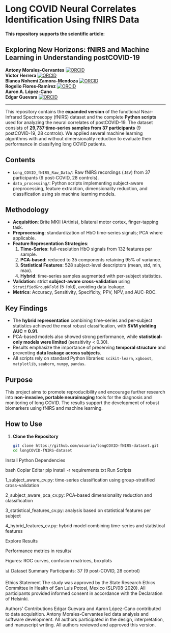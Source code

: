 # Long COVID Neural Correlates Identification Using fNIRS Data

**This repository supports the scientific article:**

## Exploring New Horizons: fNIRS and Machine Learning in Understanding postCOVID-19


**Antony Morales-Cervantes** [![ORCID](https://img.shields.io/badge/ORCID-0000--0003--3669--2638-green)](https://orcid.org/0000-0003-3669-2638)  
**Victor Herrera** [![ORCID](https://img.shields.io/badge/ORCID-0000--0003--1367--8622-green)](https://orcid.org/0000-0003-1367-8622)  
**Blanca Nohemí Zamora-Mendoza** [![ORCID](https://img.shields.io/badge/ORCID-0000--0003--0093--7752-green)](https://orcid.org/0000-0003-0093-7752)  
**Rogelio Flores-Ramírez** [![ORCID](https://img.shields.io/badge/ORCID-0000--0003--2263--6280-green)](https://orcid.org/0000-0003-2263-6280)  
**Aaron A. López-Cano**  
**Edgar Guevara** [![ORCID](https://img.shields.io/badge/ORCID-0000--0002--2313--2810-green)](https://orcid.org/0000-0002-2313-2810)

---
This repository contains the **expanded version** of the functional Near-Infrared Spectroscopy (fNIRS) dataset and the complete **Python scripts** used for analyzing the neural correlates of postCOVID-19. The dataset consists of **29,737 time-series samples from 37 participants** (9 postCOVID-19, 28 controls). We applied several machine learning algorithms with and without dimensionality reduction to evaluate their performance in classifying long COVID patients.

## Contents

- `Long_COVID_fNIRS_Raw_Data/`: Raw fNIRS recordings (.tsv) from 37 participants (9 post-COVID, 28 controls).
- `data_processing/`: Python scripts implementing subject-aware preprocessing, feature extraction, dimensionality reduction, and classification using six machine learning models.


## Methodology

- **Acquisition**: Brite MKII (Artinis), bilateral motor cortex, finger-tapping task.
- **Preprocessing**: standardization of HbO time-series signals; PCA where applicable.
- **Feature Representation Strategies**:
  1. **Time-Series**: full-resolution HbO signals from 132 features per sample.
  2. **PCA-based**: reduced to 35 components retaining 95% of variance.
  3. **Statistical Features**: 528 subject-level descriptors (mean, std, min, max).
  4. **Hybrid**: time-series samples augmented with per-subject statistics.
- **Validation**: strict **subject-aware cross-validation** using `StratifiedGroupKFold` (5-fold), avoiding data leakage.
- **Metrics**: Accuracy, Sensitivity, Specificity, PPV, NPV, and AUC-ROC.

## Key Findings

- The **hybrid representation** combining time-series and per-subject statistics achieved the most robust classification, with **SVM yielding AUC = 0.91**.
- PCA-based models also showed strong performance, while **statistical-only models were limited** (sensitivity < 0.30).
- Results emphasize the importance of preserving **temporal structure** and preventing **data leakage across subjects**.
- All scripts rely on standard Python libraries: `scikit-learn`, `xgboost`, `matplotlib`, `seaborn`, `numpy`, `pandas`.


## Purpose

This project aims to promote reproducibility and encourage further research into **non-invasive, portable neuroimaging** tools for the diagnosis and monitoring of long COVID. The results support the development of robust biomarkers using fNIRS and machine learning.

## How to Use

1. **Clone the Repository**
   ```bash
   git clone https://github.com/usuario/longCOVID-fNIRS-dataset.git
   cd longCOVID-fNIRS-dataset
Install Python Dependencies

bash
Copiar
Editar
pip install -r requirements.txt
Run Scripts

1_subject_aware_cv.py: time-series classification using group-stratified cross-validation

2_subject_aware_pca_cv.py: PCA-based dimensionality reduction and classification

3_statistical_features_cv.py: analysis based on statistical features per subject

4_hybrid_features_cv.py: hybrid model combining time-series and statistical features

Explore Results

Performance metrics in results/

Figures: ROC curves, confusion matrices, boxplots

📊 Dataset Summary
Participants: 37 (9 post-COVID, 28 control)



Ethics Statement
The study was approved by the State Research Ethics Committee in Health of San Luis Potosí, Mexico (SLP/08-2020). All participants provided informed consent in accordance with the Declaration of Helsinki.

Authors' Contributions
Edgar Guevara and Aaron López-Cano contributed to data acquisition. Antony Morales-Cervantes led data analysis and software development. All authors participated in the design, interpretation, and manuscript writing. All authors reviewed and approved this version.
